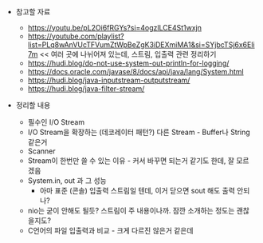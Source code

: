 

- 참고할 자료
	- https://youtu.be/pL2Oi6fRGYs?si=4ogzlLCE4St1wxjn
	- https://youtube.com/playlist?list=PLq8wAnVUcTFVumZtWpBeZgK3iDEXmiMA1&si=SYjbcTSj6x6Eli7m << 여러 곳에 나뉘어져 있는데, 스트림, 입출력 관련 정리하기
	- https://hudi.blog/do-not-use-system-out-println-for-logging/
	- https://docs.oracle.com/javase/8/docs/api/java/lang/System.html
	- https://hudi.blog/java-inputstream-outputstream/
	- https://hudi.blog/java-filter-stream/


- 정리할 내용
	- 필수인 I/O Stream
	- I/O Stream을 확장하는 (데코레이터 패턴?) 다른 Stream - Buffer나 String 같은거
	- Scanner
	- Stream이 한번만 쓸 수 있는 이유 - 커서 바꾸면 되는거 같기도 한데, 잘 모르겠음
	- System.in, out 과 그 성능
		- 아마 표준 (콘솔) 입출력 스트림일 텐데, 이거 닫으면 sout 해도 출력 안되나?
	- nio는 굳이 안해도 될듯? 스트림이 주 내용이나까. 잠깐 소개하는 정도는 괜찮을지도?
	- C언어의 파일 입출력과 비교 - 크게 다르진 않은거 같은데